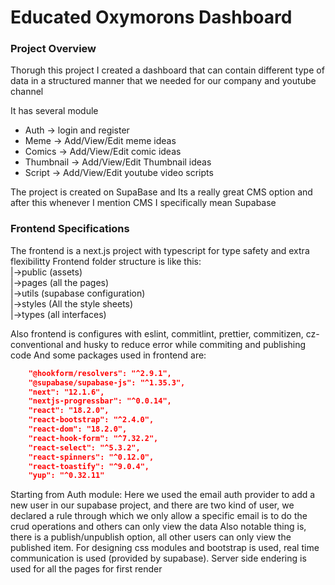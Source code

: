 # Educated Oxymorons Dashboard

### Project Overview
Thorugh this project I created a dashboard that can contain different type of data in a structured manner that we needed for our company and youtube channel

It has several module
 - Auth -> login and register
 - Meme -> Add/View/Edit meme ideas
 - Comics -> Add/View/Edit comic ideas
 - Thumbnail -> Add/View/Edit Thumbnail ideas
 - Script -> Add/View/Edit youtube video scripts

The project is created on SupaBase and Its a really great CMS option and after this whenever I mention CMS I specifically mean Supabase

### Frontend Specifications
   The frontend is a next.js project with typescript for type safety and extra flexibilitty
Frontend folder structure is like this: <br>
|->public (assets) <br>
|->pages (all the pages) <br>
|->utils (supabase configuration) <br>
|->styles (All the style sheets) <br>
|->types (all interfaces) <br>

Also frontend is configures with eslint, commitlint, prettier, commitizen, cz-conventional and husky to reduce error while commiting and publishing code
And some packages used in frontend are: 
```JSON
    "@hookform/resolvers": "^2.9.1",
    "@supabase/supabase-js": "^1.35.3",
    "next": "12.1.6",
    "nextjs-progressbar": "^0.0.14",
    "react": "18.2.0",
    "react-bootstrap": "^2.4.0",
    "react-dom": "18.2.0",
    "react-hook-form": "^7.32.2",
    "react-select": "^5.3.2",
    "react-spinners": "^0.12.0",
    "react-toastify": "^9.0.4",
    "yup": "^0.32.11"
```

Starting from Auth module:
  Here we used the email auth provider to add a new user in our supabase project, and there are two kind of user, we declared a rule through which we only allow a specific email is to do the crud operations and others can only view the data
  Also notable thing is, there is a publish/unpublish option, all other users can only view the published item.
 For designing css modules and bootstrap is used, real time communication is used (provided by supabase).
  Server side endering is used for all the pages for first render
  
 
